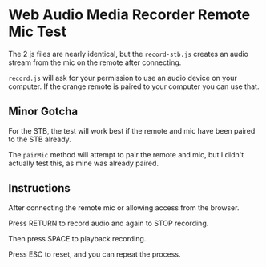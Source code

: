 # Web Audio Media Recorder Remote Mic Test

The 2 js files are nearly identical, but the `record-stb.js` creates an audio stream from the mic on the remote after connecting.

`record.js` will ask for your permission to use an audio device on your computer. If the orange remote is paired to your computer you can use that.

## Minor Gotcha

For the STB, the test will work best if the remote and mic have been paired to the STB already.

The `pairMic` method will attempt to pair the remote and mic, but I didn't actually test this, as mine was already paired.

## Instructions

After connecting the remote mic or allowing access from the browser.

Press RETURN to record audio and again to STOP recording.

Then press SPACE to playback recording.

Press ESC to reset, and you can repeat the process.
